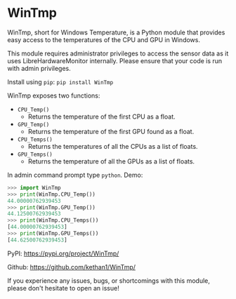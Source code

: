 # WinTmp

WinTmp, short for Windows Temperature, is a Python module that provides easy access to the temperatures of the CPU and GPU in Windows.

This module requires administrator privileges to access the sensor data as it uses LibreHardwareMonitor internally. Please ensure that your code is run with admin privileges.

Install using `pip`:
`pip install WinTmp`

WinTmp exposes two functions:

- `CPU_Temp()`
  - Returns the temperature of the first CPU as a float.
- `GPU_Temp()`
  - Returns the temperature of the first GPU found as a float.
- `CPU_Temps()`
  - Returns the temperatures of all the CPUs as a list of floats.
- `GPU_Temps()`
  - Returns the temperature of all the GPUs as a list of floats.

In admin command prompt type `python`.
Demo:

```python
>>> import WinTmp
>>> print(WinTmp.CPU_Temp())
44.00000762939453
>>> print(WinTmp.GPU_Temp())
44.12500762939453
>>> print(WinTmp.CPU_Temps())
[44.00000762939453]
>>> print(WinTmp.GPU_Temps())
[44.62500762939453]
```

PyPI: https://pypi.org/project/WinTmp/

Github: https://github.com/kethan1/WinTmp/

If you experience any issues, bugs, or shortcomings with this module, please don't hesitate to open an issue!
